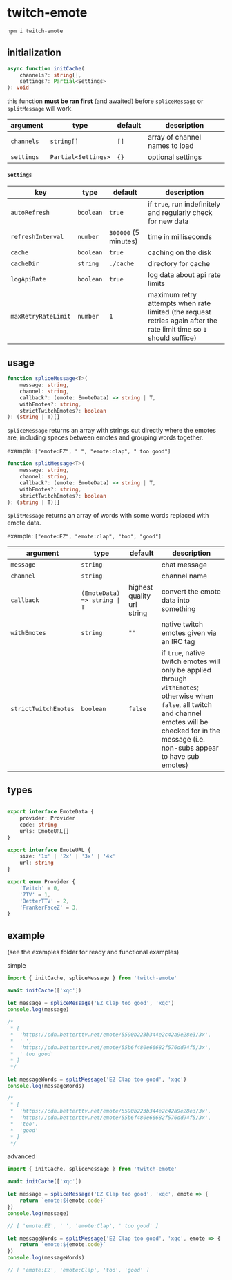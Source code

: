 # twitch-emote

```bash
npm i twitch-emote
```

## initialization

```ts
async function initCache(
    channels?: string[],
    settings?: Partial<Settings>
): void
```

this function **must be ran first** (and awaited) before `spliceMessage` or `splitMessage` will work.

| argument   | type                | default | description                    |
|------------|---------------------|---------|--------------------------------|
| `channels` | `string[]`          | `[]`    | array of channel names to load |
| `settings` | `Partial<Settings>` | `{}`    | optional settings              |

<!-- markdownlint-disable-next-line  -->
#### `Settings`

| key                 | type      | default              | description                                                  |
|---------------------|-----------|----------------------|--------------------------------------------------------------|
| `autoRefresh`       | `boolean` | `true`               | if `true`, run indefinitely and regularly check for new data |
| `refreshInterval`   | `number`  | `300000` (5 minutes) | time in milliseconds                                         |
| `cache`             | `boolean` | `true`               | caching on the disk                                          |
| `cacheDir`          | `string`  | `./cache`            | directory for cache                                          |
| `logApiRate`        | `boolean` | `true`               | log data about api rate limits                               |
| `maxRetryRateLimit` | `number`  | `1`                  | maximum retry attempts when rate limited (the request retries again after the rate limit time so `1` should suffice) |

## usage

```ts
function spliceMessage<T>(
    message: string,
    channel: string,
    callback?: (emote: EmoteData) => string | T,
    withEmotes?: string,
    strictTwitchEmotes?: boolean
): (string | T)[]
```

`spliceMessage` returns an array with strings cut directly where the emotes are, including spaces between emotes and grouping words together.

example: `["emote:EZ", " ", "emote:clap", " too good"]`

```ts
function splitMessage<T>(
    message: string,
    channel: string,
    callback?: (emote: EmoteData) => string | T,
    withEmotes?: string,
    strictTwitchEmotes?: boolean
): (string | T)[]
```

`splitMessage` returns an array of words with some words replaced with emote data.

example: `["emote:EZ", "emote:clap", "too", "good"]`

| argument             | type                         | default                    | description                               |
|----------------------|------------------------------|----------------------------|-------------------------------------------|
| `message`            | `string`                     |                            | chat message                              |
| `channel`            | `string`                     |                            | channel name                              |
| `callback`           | `(EmoteData) => string \| T` | highest quality url string | convert the emote data into something     |
| `withEmotes`         | `string`                     | `""`                       | native twitch emotes given via an IRC tag |
| `strictTwitchEmotes` | `boolean`                    | `false`                    | if `true`, native twitch emotes will only be applied through `withEmotes`; otherwise when `false`, all twitch and channel emotes will be checked for in the message (i.e. non-subs appear to have sub emotes) |

## types

```ts

export interface EmoteData {
    provider: Provider
    code: string
    urls: EmoteURL[]
}

export interface EmoteURL {
    size: '1x' | '2x' | '3x' | '4x'
    url: string
}

export enum Provider {
    'Twitch' = 0,
    '7TV' = 1,
    'BetterTTV' = 2,
    'FrankerFaceZ' = 3,
}
```

## example

(see the examples folder for ready and functional examples)

simple

```ts
import { initCache, spliceMessage } from 'twitch-emote'

await initCache(['xqc'])

let message = spliceMessage('EZ Clap too good', 'xqc')
console.log(message)

/* 
 * [
 *  'https://cdn.betterttv.net/emote/5590b223b344e2c42a9e28e3/3x',
 *  ' ',
 *  'https://cdn.betterttv.net/emote/55b6f480e66682f576dd94f5/3x',
 *  ' too good'
 * ]
 */

let messageWords = splitMessage('EZ Clap too good', 'xqc')
console.log(messageWords)

/* 
 * [
 *  'https://cdn.betterttv.net/emote/5590b223b344e2c42a9e28e3/3x',
 *  'https://cdn.betterttv.net/emote/55b6f480e66682f576dd94f5/3x',
 *  'too'.
 *  'good'
 * ]
 */
```

advanced

```ts
import { initCache, spliceMessage } from 'twitch-emote'

await initCache(['xqc'])

let message = spliceMessage('EZ Clap too good', 'xqc', emote => {
    return `emote:${emote.code}`
})
console.log(message)

// [ 'emote:EZ', ' ', 'emote:Clap', ' too good' ]

let messageWords = splitMessage('EZ Clap too good', 'xqc', emote => {
    return `emote:${emote.code}`
})
console.log(messageWords)

// [ 'emote:EZ', 'emote:Clap', 'too', 'good' ]
```
